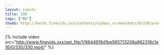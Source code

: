 ```yaml
--- 
layout: sieutv
title: 330
tags: ["0k"]
thumb: http://hwcdn.finevids.xxx/contents/videos_screenshots/0/330/preview.mp4.jpg
---
```

{% include video src="http://www.finevids.xxx/get_file/1/9844919d1be565713208a962318c1e16/0/330/330.mp4/" %} 
